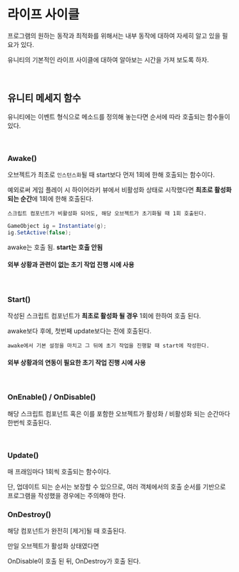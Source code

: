 # 라이프 사이클

프로그램의 원하는 동작과 최적화를 위해서는 내부 동작에 대하여 자세히 알고 있을 필요가 있다.

유니티의 기본적인 라이프 사이클에 대하여 알아보는 시간을 가져 보도록 하자.

<br>

## 유니티 메세지 함수

유니티에는 이벤트 형식으로 메소드를 정의해 놓는다면
순서에 따라 호출되는 함수들이 있다.

<br>

### Awake()

오브젝트가 최초로 `인스턴스화`될 때 start보다 먼저 1회에 한해 호출되는 함수이다.

예외로써 게임 플레이 시 하이어라키 뷰에서 비활성화 상태로 시작했다면 **최초로 활성화 되는 순간**에 1회에 한해 호출된다.

`스크립트 컴포넌트가 비활성화 되어도, 해당 오브젝트가 초기화될 때 1회 호출된다.`

```cs
GameObject ig = Instantiate(g);
ig.SetActive(false);
```

awake는 호출 됨.
**start는 호출 안됨**

#### 외부 상황과 관련이 없는 초기 작업 진행 시에 사용

<br>

### Start()

작성된 스크립트 컴포넌트가 **최초로 활성화 될 경우** 1회에 한하여 호출 된다.

awake보다 후에, 첫번째 update보다는 전에 호출된다.

`awake에서 기본 설정을 마치고 그 뒤에 초기 작업을 진행할 때 start에 작성한다.`

#### 외부 상황과의 연동이 필요한 초기 작업 진행 시에 사용

<br>

### OnEnable() / OnDisable()

해당 스크립트 컴포넌트 혹은 이를 포함한 오브젝트가 활성화 / 비활성화 되는 순간마다 한번씩 호출된다.

<br>

### Update()

매 프래임마다 1회씩 호출되는 함수이다.

단, 업데이트 되는 순서는 보장할 수 있으므로, 여러 객체에서의 호출 순서를 기반으로 프로그램을 작성했을 경우에는 주의해야 한다.
<br>
### OnDestroy()

해당 컴포넌트가 완전히 [제거]될 때 호출된다.

만일 오브젝트가 활성화 상태였다면

OnDisable이 호출 된 뒤, OnDestroy가 호출 된다.

<br>